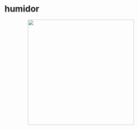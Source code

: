 # humidor

<p align="center">
  <img src="https://user-images.githubusercontent.com/109001290/225321249-be63df14-16af-4227-8ec6-6dba3797bde0.jpg" width="350" />
</p>
